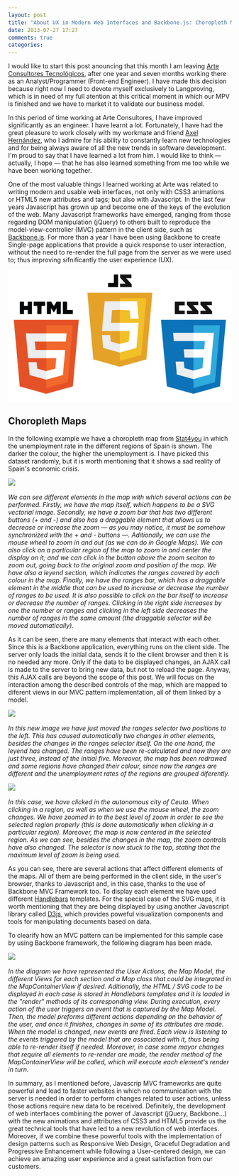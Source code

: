 ```yaml
---
layout: post
title: "About UX in Modern Web Interfaces and Backbone.js: Choropleth Maps"
date: 2013-07-27 17:27
comments: true
categories: 
---
```

<p>I would like to start this post anouncing that this month I am leaving <a href="http://www.arte-consultores.com">Arte Consultores Tecnológicos</a>, after one year and seven months working there as an Analyst/Programmer (Front-end Engineer). I have made this decision because right now I need to devote myself exclusively to Langproving, which is in need of my full atention at this critical moment in which our MPV is finished and we have to market it to validate our business model.</p>

<p>In this period of time working at Arte Consultores, I have improved significantly as an engineer. I have learnt a lot. Fortunately, I have had the great pleasure to work closely with my workmate and friend <a href="http://www.axelhzf.com">Axel Hernández</a>, who I admire for his ability to constantly learn new technologies and for being always aware of all the new trends in software development. I'm proud to say that I have learned a lot from him. I would like to think — actually, I hope — that he has also learned something from me too while we have been working together.</p>

<p>One of the most valuable things I learned working at Arte was related to writing modern and usable web interfaces, not only with CSS3 animations or HTML5 new attributes and tags; but also with Javascript. In the last few years Javascript has grown up and become one of the keys of the evolution of the web. Many Javascript frameworks have emerged, ranging from those regarding DOM manipulation (jQuery) to others built to reproduce the model-view-controller (MVC) pattern in the client side, such as <a href="http://www.backbonejs.org">Backbone.js</a>. For more than a year I have been using Backbone to create Single-page applications that provide a quick response to user interaction, without the need to re-render the full page from the server as we were used to; thus improving sifnificantly the user experience (UX).</p>

<img src="/images/js_html_css.png" />

<!-- More -->

<h2>Choropleth Maps</h2>

<p>In the following example we have a choropleth map from <a href="http://www.stat4you.com">Stat4you</a> in which the unemployment rate in the different regions of Spain is shown. The darker the colour, the higher the unemployment is. I have picked this dataset randomly, but it is worth mentioning that it shows a sad reality of Spain's economic crisis.</p>

<img src="http://blog.romenrg.es/images/maps_initial.png" />
<p><em>We can see different elements in the map with which several actions can be performed. Firstly, we have the map itself, which happens to be a SVG vectorial image. Secondly, we have a zoom bar that has two different buttons (+ and -) and also has a draggable element that allows us to decrease or increase the zoom — as you may notice, it must be somehow synchronized with the + and - buttons —. Aditionally, we can use the mouse wheel to zoom in and out (as we can do in Google Maps). We can also click on a particular region of the map to zoom in and center the display on it; and we can click in the button above the zoom seciton to zoom out, going back to the original zoom and position of the map. We have also a leyend section, which indicates the ranges covered by each colour in the map. Finally, we have the ranges bar, which has a draggable element in the middle that can be used to increase or decrease the number of ranges to be used. It is also possible to click on the bar itself to increase or decrease the number of ranges. Clicking in the right side increases by one the number or ranges and clicking in the left side decreases the number of ranges in the same amount (the draggable selector will be moved automatically).</em></p>

<p>As it can be seen, there are many elements that interact with each other. Since this is a Backbone application, everything runs on the client side. The server only loads the initial data, sends it to the client browser and then it is no needed any more. Only if the data to be displayed changes, an AJAX call is made to the server to bring new data, but not to reload the page. Anyway, this AJAX calls are beyond the scope of this post. We will focus on the interaction among the described controls of the map, which are mapped to diferent views in our MVC pattern implementation, all of them linked by a model.</p>

<img src="http://blog.romenrg.es/images/maps_initial_ranges.png" />
<p><em>In this new image we have just moved the ranges selector two positions to the left. This has caused automatically two changes in other elements, besides the changes in the ranges selector itself. On the one hand, the leyend has changed. The ranges have been re-calculated and now they are just three, instead of the initial five. Moreover, the map has been redrawed and some regions have changed their colour, since now the ranges are different and the unemployment rates of the regions are grouped diferently.</em></p>

<img src="http://blog.romenrg.es/images/maps_initial_clickzoom.png" />
<p><em>In this case, we have clicked in the autonomous city of Ceuta. When clicking in a region, as well as when we use the mouse wheel, the zoom changes. We have zoomed in to the best level of zoom in order to see the selected region properly (this is done automatically when clicking in a particular region). Moreover, the map is now centered in the selected region. As we can see, besides the changes in the map, the zoom controls have also changed. The selector is now stuck to the top, stating that the maximum level of zoom is being used.</em></p>

<p>As you can see, there are several actions that affect different elements of the maps. All of them are being performed in the client side, in the user's browser, thanks to Javascript and, in this case, thanks to the use of Backbone MVC Framework too. To display each element we have used different <a href="http://www.handlebars.com">Handlebars</a> templates. For the special case of the SVG maps, it is worth mentioning that they are being displayed by using another Javascript library called <a href="http://www.d3js.org">D3js</a>, which provides poweful visualization components and tools for manipulating documents based on data.</p>

<p>To clearify how an MVC pattern can be implemented for this sample case by using Backbone framework, the following diagram has been made.</p>

<img src="http://blog.romenrg.es/images/maps_mvc_sinplified.png" />
<p><em>In the diagram we have represented the User Actions, the Map Model, the different Views for each section and a Map class that could be integrated in the MapContainerView if desired. Aditionally, the HTML / SVG code to be displayed in each case is stored in Handlebars templates and it is loaded in the "render" methods of its corresponding view. During execution, every action of the user triggers an event that is captured by the Map Model. Then, the model preforms different actions depending on the behavior of the user, and once it finishes, changes in some of its attributes are made. When the model is changed, new events are fired. Each view is listening to the events triggered by the model that are associated with it, thus being able to re-render itself if needed. Moreover, in case some mayor changes that require all elements to re-render are made, the render method of the MapContainerView will be called, which will execute each element's render in turn.</em></p>

<p>In summary, as I mentioned before, Javascrip MVC frameworks are quite powerful and lead to faster websites in which no communication with the server is needed in order to perform changes related to user actions, unless those actions require new data to be received. Definitely, the development of web interfaces combining the power of Javascript (jQuery, Backbone...) with the new animations and attributes of CSS3 and HTML5 provide us the great technical tools that have led to a new revolution of web interfaces. Moreover, if we combine these powerful tools with the implementation of design patterns such as Responsive Web Design, Graceful Degradation and Progressive Enhancement while following a User-centered design, we can achieve an amazing user experience and a great satisfaction from our customers.</p>
